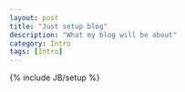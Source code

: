 ```yaml
---
layout: post
title: "Just setup blog"
description: "What my blog will be about"
category: Intro
tags: [Intro]
---
```

{% include JB/setup %}
